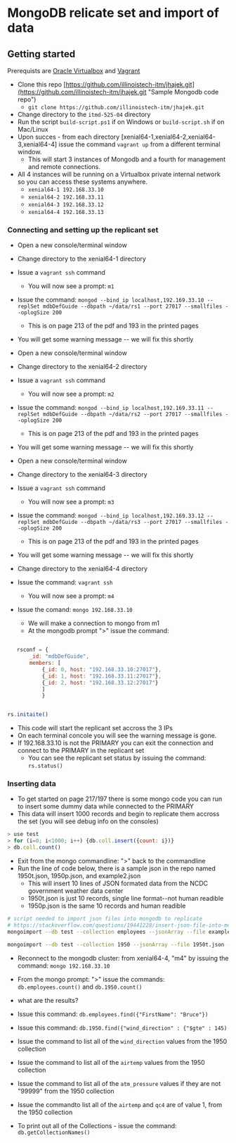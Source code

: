 # MongoDB relicate set and import of data

## Getting started

Prerequists are [Oracle Virtualbox](https://virutalbox.org "Install link for Virtual Box") and [Vagrant](https://vagrantup.com/download "Vagrant.com download link")

+ Clone this repo [https://github.com/illinoistech-itm/jhajek.git](https://github.com/illinoistech-itm/jhajek.git "Sample Mongodb code repo")
  + ```git clone https://github.com/illinoistech-itm/jhajek.git```
+ Change directory to the ```itmd-525-04``` directory
+ Run the script ```build-script.ps1``` if on Windows or ```build-script.sh``` if on Mac/Linux
+ Upon succes - from each directory [xenial64-1,xenial64-2,xenial64-3,xenial64-4]  issue the command ```vagrant up``` from a different terminal window.  
  + This will start 3 instances of Mongodb and a fourth for management and remote connections.
+ All 4 instances will be running on a Virtualbox private internal network so you can access these systems anywhere.
  + ```xenial64-1 192.168.33.10```
  + ```xenial64-2 192.168.33.11```
  + ```xenial64-3 192.168.33.12```
  + ```xenial64-4 192.168.33.13```

### Connecting and setting up the replicant set

+ Open a new console/terminal window
+ Change directory to the xenial64-1 directory
+ Issue a ```vagrant ssh``` command
  + You will now see a prompt: ```m1```
+ Issue the command: ```mongod --bind_ip localhost,192.169.33.10 --replSet mdbDefGuide --dbpath ~/data/rs1 --port 27017 --smallfiles --oplogSize 200```
  + This is on page 213 of the pdf and 193 in the printed pages
+ You will get some warning message -- we will fix this shortly

+ Open a new console/terminal window
+ Change directory to the xenial64-2 directory
+ Issue a ```vagrant ssh``` command
  + You will now see a prompt: ```m2```
+ Issue the command: ```mongod --bind_ip localhost,192.169.33.11 --replSet mdbDefGuide --dbpath ~/data/rs2 --port 27017 --smallfiles --oplogSize 200```
  + This is on page 213 of the pdf and 193 in the printed pages
+ You will get some warning message -- we will fix this shortly

+ Open a new console/terminal window
+ Change directory to the xenial64-3 directory
+ Issue a ```vagrant ssh``` command
  + You will now see a prompt: ```m3```
+ Issue the command: ```mongod --bind_ip localhost,192.169.33.12 --replSet mdbDefGuide --dbpath ~/data/rs3 --port 27017 --smallfiles --oplogSize 200```
  + This is on page 213 of the pdf and 193 in the printed pages
+ You will get some warning message -- we will fix this shortly

+ Change directory to the xenial64-4 directory
+ Issue the command: ```vagrant ssh```
  + You will now see a prompt: ```m4```
+ Issue the comand: ```mongo 192.168.33.10```
  + We will make a connection to mongo from m1
  + At the mongodb prompt ">" issue the command:

```javascript

   rsconf = {
       _id: "mdbDefGuide",
       members: [
           {_id: 0, host: "192.168.33.10:27017"},
           {_id: 1, host: "192.168.33.11:27017"},
           {_id: 2, host: "192.168.33.12:27017"}
           ]  
           }

```

```javascript

rs.initaite()

```

+ This code will start the replicant set accross the 3 IPs
+ On each terminal concole you will see the warning message is gone.
+ If 192.168.33.10 is not the PRIMARY you can exit the connection and connect to the PRIMARY in the replicant set
  + You can see the replicant set status by issuing the command: ```rs.status()```

### Inserting data

+ To get started on page 217/197 there is some mongo code you can run to insert some dummy data while connected to the PRIMARY
+ This data will insert 1000 records and begin to replicate them accross the set (you will see debug info on the consoles)

```javascript
> use test
> for (i=0; i<1000; i++) {db.coll.insert({count: i})}  
> db.coll.count()
```

+ Exit from the mongo commandline: ">" back to the commandline
+ Run the line of code below, there is a sample json in the repo named 1950t.json, 1950p.json, and example2.json
  + This will insert 10 lines of JSON formated data from the NCDC government weather data center
  + 1950t.json is just 10 records, single line format--not human readible
  + 1950p.json is the same 10 records and human readible

```bash
# script needed to import json files into mongodb to replicate
# https://stackoverflow.com/questions/19441228/insert-json-file-into-mongodb
mongoimport --db test --collection employees --jsonArray --file example2.json --host 192.168.33.10

mongoimport --db test --collection 1950 --jsonArray --file 1950t.json --host 192.168.33.10
```

+ Reconnect to the mongodb cluster: from xenial64-4, "m4" by issuing the command: ```mongo 192.168.33.10```
+ From the mongo prompt: ">" issue the commands: ```db.employees.count()``` and ```db.1950.count()```
+ what are the results?
+ Issue this command:  ```db.employees.find({"FirstName": "Bruce"})```
+ Issue this command: ```db.1950.find({"wind_direction" : {"$gte" : 145)```
+ Issue the command to list all of the ```wind_direction``` values from the 1950 collection
+ Issue the command to list all of the ```airtemp``` values from the 1950 collection
+ Issue the command to list all of the ```atm_pressure``` values if they are not "99999" from the 1950 collection
+ Issue the commandto list all of the ```airtemp``` and ```qc4``` are of value 1, from the 1950 collection


+ To print out all of the Collections - issue the command: ```db.getCollectionNames()```